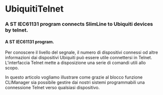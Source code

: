 # UbiquitiTelnet
### A ST IEC61131 program connects SlimLine to Ubiquiti devices by telnet.
#### A ST IEC61131 program.
Per conoscere il livello del segnale, il numero di dispositivi connessi od altre informazioni dai dispositivi Ubiquiti può essere utile connettersi in Telnet. L’interfaccia Telnet mette a disposizione una serie di comandi utili allo scopo.

In questo articolo vogliamo illustrare come grazie al blocco funzione CLIManager sia possibile gestire dai nostri sistemi programmabili una connessione Telnet verso qualsiasi dispositivo.
